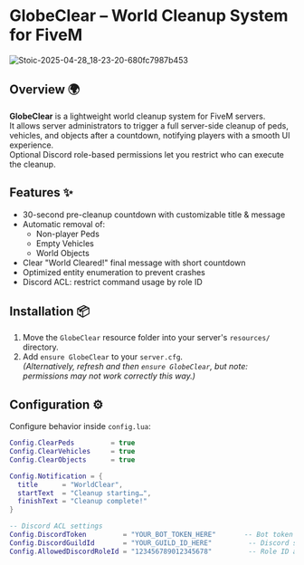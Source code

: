 # GlobeClear – World Cleanup System for FiveM

![Stoic-2025-04-28_18-23-20-680fc7987b453](https://github.com/user-attachments/assets/fc0b1d24-bdb0-4cb1-bb5a-f4e2c62e2909)


## Overview 🌍
**GlobeClear** is a lightweight world cleanup system for FiveM servers.  
It allows server administrators to trigger a full server-side cleanup of peds, vehicles, and objects after a countdown, notifying players with a smooth UI experience.  
Optional Discord role-based permissions let you restrict who can execute the cleanup.

## Features ✨
- 30-second pre-cleanup countdown with customizable title & message
- Automatic removal of:
  - Non-player Peds
  - Empty Vehicles
  - World Objects
- Clear "World Cleared!" final message with short countdown
- Optimized entity enumeration to prevent crashes
- Discord ACL: restrict command usage by role ID

## Installation 📦
1. Move the `GlobeClear` resource folder into your server's `resources/` directory.
2. Add `ensure GlobeClear` to your `server.cfg`.  
   *(Alternatively, refresh and then `ensure GlobeClear`, but note: permissions may not work correctly this way.)*

## Configuration ⚙️
Configure behavior inside `config.lua`:

```lua
Config.ClearPeds         = true
Config.ClearVehicles     = true
Config.ClearObjects      = true

Config.Notification = {
  title      = "WorldClear",
  startText  = "Cleanup starting…",
  finishText = "Cleanup complete!"
}

-- Discord ACL settings
Config.DiscordToken         = "YOUR_BOT_TOKEN_HERE"       -- Bot token (prefixed with "Bot ")
Config.DiscordGuildId       = "YOUR_GUILD_ID_HERE"         -- Discord server (guild) ID
Config.AllowedDiscordRoleId = "123456789012345678"         -- Role ID allowed to run /worldclear

